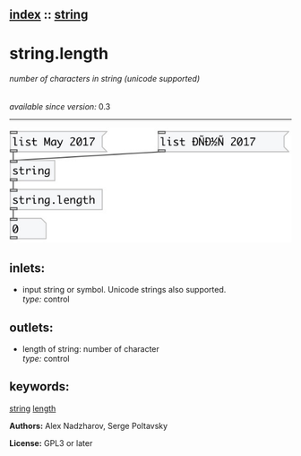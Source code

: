 [index](index.html) :: [string](category_string.html)
---

# string.length

###### number of characters in string (unicode supported)

*available since version:* 0.3

---




[![example](../examples/img/string.length.jpg)](../examples/pd/string.length.pd)









## inlets:

* input string or symbol. Unicode strings also supported.<br>
_type:_ control



## outlets:

* length of string: number of character<br>
_type:_ control



## keywords:

[string](keywords/string.html)
[length](keywords/length.html)






**Authors:** Alex Nadzharov, Serge Poltavsky




**License:** GPL3 or later






